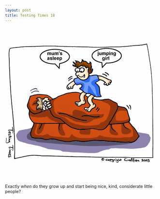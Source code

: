 ```yaml
---
layout: post
title: Testing Times 18
---
```

<img src="/images/tt0018.png">

Exactly <em>when</em> do they grow up and start being nice, kind, considerate little people? 